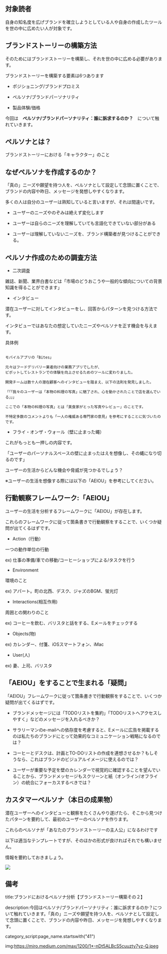 

## 対象読者

自身の知名度を広げブランドを確立しようとしている人や自身の作成したツールを世の中に広めたい人が対象です。


## ブランドストーリーの構築方法

そのためにはブランドストーリーを構築し、それを世の中に広める必要があります。

ブランドストーリーを構築する要素は6つあります

- ポジショニング/ブランドプロミス

- ペルソナ/ブランドパーソナリティ

- 製品体験/価格

今回は　**ペルソナ/ブランドパーソナリティ：誰に訴求するのか？**　について触れていきます。


## ペルソナとは？

ブランドストーリーにおける「キャラクター」のこと


## なぜペルソナを作成するのか？

「真の」ニーズや願望を持つ人を、ペルソナとして設定して念頭に置くことで、ブランドの内容や昨日、メッセージを発想しやすくなります。

多くの人は自分のユーザーは熟知していると言いますが、それは間違いです。

- ユーザーのニーズやのぞみは絶えず変化します

- ユーザーは自らのニーズを理解していても言語化できていない部分がある

- ユーザーは理解していないニーズを、ブランド構築者が見つけることができる。


## ペルソナ作成のための調査方法


- 二次調査

雑誌、新聞、業界白書などは「市場のどうおこうや一般的な傾向についての背景知識を得ることができます」

- インタビュー

潜在ユーザーに対してインタビューをし、回答からパターンを見つける方法です。

インタビューではあなたの想定していたニーズやペルソナを正す機会を与えます。

具体例

<pre><code>
モバイルアプリの「Bites」

元々はフードデリバリー業者向けの業務アプリでしたが、
ピポットしてレストランでの体験を向上させるためのツールに変わりました。

開発チームは数十人の潜在顧客へのインタビューを踏まえ、以下の法則を発見しました。

「「「我々のユーザーは「本物の料理の写真」に魅了され、心を動かされたことで店を選んでいる」」」

ここでの「本物の料理の写真」とは「美食家がとった写真やレビュー」のことです。

不特定多数のコメントよりも「一人の権威ある専門家の意見」を参考にすることに気づいたのです。
</code></pre>


- フライ・オンザ・ウォール（壁に止まった蠅）

これがもっとも一押しの内容です。

「ユーザーのパーソナルスペースの壁に止まったはえを想像し、その蝿になり切るのです」

ユーザーの生活からどんな機会や脅威が見つかるでしょう？

※ユーザーの生活を想像する際には以下の「AEIOU」を参考にしてください。


## 行動観察フレームワーク:「AEIOU」

ユーザーの生活を分析するフレームワークに「AEIOU」が存在します。

これらのフレームワークに従って箇条書きで行動観察をすることで、いくつか疑問が出てくるはずです。

- Action（行動）

一つの動作単位の行動

ex) 仕事の準備/車での移動/コーヒーショップによる/タスクを行う

- Environment

環境のこと

ex) アパート。町の北西、デスク、ジャズのBGM、蛍光灯

- Interactions(相互作用)

周囲との関わりのこと

ex) コーヒーを飲む、バリスタと話をする、Eメールをチェックする

- Objects(物)

ex) カレンダー、付箋、iOSスマートフォン、iMac

- User(人)

ex) 妻、上司、バリスタ



## 「AEIOU」をすることで生まれる「疑問」

「AEIOU」フレームワークに従って箇条書きで行動観察をすることで、いくつか疑問が出てくるはずです。

- ブランドメッセージには「TODOリストを集約」「TODOリストへアクセスしやすく」などのメッセージを入れるべきか？

- サラリーマンのe-mailへの依存度を考慮すると、Eメールに広告を掲載するのは私たちのブランドにとって効果的なコミュニケーション戦略になるのでは？

- コーヒーとデスクは、計画とTO-DOリストの作成を連想させるか？もしそうなら、これはブランドのビジュアルイメージに使えるのでは？

- ユーザーが重要な予定を壁のカレンダーで視覚的に確認することを望んでいることから、ブランドメッセージもスクリーンと紙（オンライン/オフライン）の統合にフォーカスするべきでは？


## カスタマーペルソナ（本日の成果物）

潜在ユーザーへのインタビューと観察をたくさんやり遂げたら、そこから見つけたパターンを要約して、最初のユーザーのペルソナを作ります。

これらのペルソナが「あなたのブランドストーリーの主人公」になるわけです

以下は適当なテンプレートですが、そのほかの形式が良ければそれでも構いません。

情報を要約しておきましょう。

<img src="https://blog.nijibox.jp/wp-content/uploads/2020/07/200729_CREATIVE_BLOG-224_%E5%9B%B3%E8%A1%A81@2x-463x560.png">




## 備考

title:ブランドにおけるペルソナ分析【ブランドストーリー構築その２】

description:今回はペルソナ/ブランドパーソナリティ：誰に訴求するのか？について触れていきます。「真の」ニーズや願望を持つ人を、ペルソナとして設定して念頭に置くことで、ブランドの内容や昨日、メッセージを発想しやすくなります。


category_script:page_name.startswith("41")

img:https://miro.medium.com/max/1200/1*-nDt5ALBcS5cuuzty7yz-Q.jpeg

